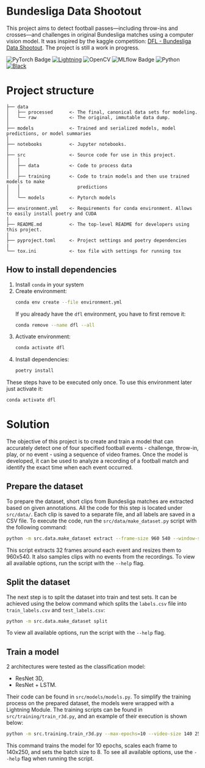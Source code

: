# Bundesliga Data Shootout

This project aims to detect football passes—including throw-ins and crosses—and challenges in original Bundesliga matches using a computer vision model. It was inspired by the kaggle competition: [DFL - Bundesliga Data Shootout](https://www.kaggle.com/competitions/dfl-bundesliga-data-shootout/overview). The project is still a work in progress.

![PyTorch Badge](https://img.shields.io/badge/PyTorch-EE4C2C?logo=pytorch&logoColor=fff&style=flat)
[![Lightning](https://img.shields.io/badge/Lightning-792DE4?style=for-the-badge&logo=pytorch-lightning&logoColor=white&style=flat)](https://lightning.ai/docs/pytorch/latest/)
![OpenCV](https://img.shields.io/badge/OpenCV-27338e?style=for-the-badge&logo=OpenCV&logoColor=white&style=flat)
![MLflow Badge](https://img.shields.io/badge/MLflow-0194E2?logo=mlflow&logoColor=fff&style=flat)
![Python](https://img.shields.io/badge/python-3.10-blue.svg)
[![Black](https://img.shields.io/badge/code%20style-black-000000.svg)](https://github.com/psf/black)

# Project structure

```
├── data
│   ├── processed      <- The final, canonical data sets for modeling.
│   └── raw            <- The original, immutable data dump.
│
├── models             <- Trained and serialized models, model predictions, or model summaries
│
├── notebooks          <- Jupyter notebooks.
│
├── src                <- Source code for use in this project.
│   │
│   ├── data           <- Code to process data
│   │
│   ├── training       <- Code to train models and then use trained models to make
│   │                     predictions
│   │
│   └── models         <- Pytorch models
│
├── environment.yml    <- Requirements for conda environment. Allows to easily install poetry and CUDA
|
├── README.md          <- The top-level README for developers using this project.
│
├── pyproject.toml     <- Project settings and poetry dependencies
|
└── tox.ini            <- tox file with settings for running tox
```

## How to install dependencies

1. Install `conda` in your system
2. Create environment:
   ```sh
   conda env create --file environment.yml
   ```
   If you already have the `dfl` environment, you have to first remove it:
   ```sh
   conda remove --name dfl --all
   ```
3. Activate environment:
   ```sh
   conda activate dfl
   ```
4. Install dependencies:
   ```sh
   poetry install
   ```

These steps have to be executed only once. To use this environment later just activate it:

```sh
conda activate dfl
```

# Solution

The objective of this project is to create and train a model that can accurately detect one of four specified football events - challenge, throw-in, play, or no event - using a sequence of video frames. Once the model is developed, it can be used to analyze a recording of a football match and identify the exact time when each event occurred.

## Prepare the dataset

To prepare the dataset, short clips from Bundesliga matches are extracted based on given annotations. All the code for this step is located under `src/data/`. Each clip is saved to a separate file, and all labels are saved in a CSV file. To execute the code, run the `src/data/make_dataset.py` script with the following command:

```sh
python -m src.data.make_dataset extract --frame-size 960 540 --window-size=32
```

This script extracts 32 frames around each event and resizes them to 960x540. It also samples clips with no events from the recordings. To view all available options, run the script with the `--help` flag.

## Split the dataset

The next step is to split the dataset into train and test sets. It can be achieved using the below command which splits the `labels.csv` file into `train_labels.csv` and `test_labels.csv`:

```sh
python -m src.data.make_dataset split
```

To view all available options, run the script with the `--help` flag.

## Train a model

2 architectures were tested as the classification model:

- ResNet 3D,
- ResNet + LSTM.

Their code can be found in `src/models/models.py`. To simplify the training process on the prepared dataset, the models were wrapped with a Lightning Module. The training scripts can be found in `src/training/train_r3d.py`, and an example of their execution is shown below:

```sh
python -m src.training.train_r3d.py --max-epochs=10 --video-size 140 250 --batch-size=8
```

This command trains the model for 10 epochs, scales each frame to 140x250, and sets the batch size to 8. To see all available options, use the `--help` flag when running the script.
